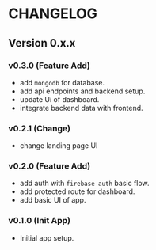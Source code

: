 # CHANGELOG

## Version 0.x.x

### v0.3.0 (Feature Add)

- add `mongodb` for database.
- add api endpoints and backend setup.
- update Ui of dashboard.
- integrate backend data with frontend.

### v0.2.1 (Change)

- change landing page UI

### v0.2.0 (Feature Add)

- add auth with `firebase auth` basic flow.
- add protected route for dashboard.
- add basic UI of app.

### v0.1.0 (Init App)

- Initial app setup.
